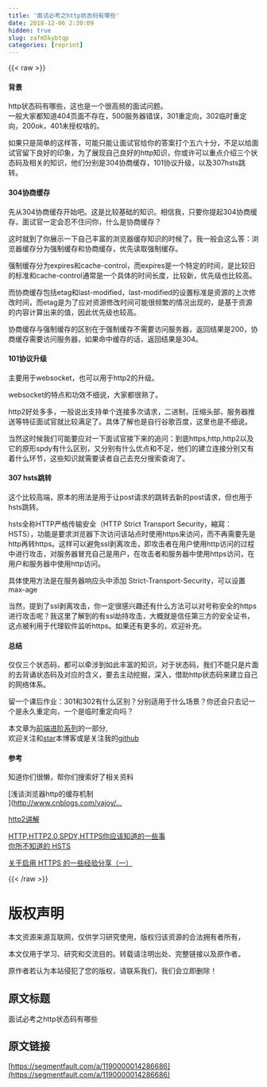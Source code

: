```yaml
---
title: '面试必考之http状态码有哪些' 
date: 2018-12-06 2:30:09
hidden: true
slug: zafm5kybtqp
categories: [reprint]
---
```


{{< raw >}}

                    
<h4>背景</h4>
<p>http状态码有哪些，这也是一个很高频的面试问题。<br>一般大家都知道404页面不存在，500服务器错误，301重定向，302临时重定向，200ok，401未授权啥的。</p>
<p>如果只是简单的这样答，可能只能让面试官给你的答案打个五六十分，不足以给面试官留下良好的印象，为了展现自己良好的http知识，你或许可以重点介绍三个状态码及相关的知识，他们分别是304协商缓存，101协议升级，以及307hsts跳转。</p>
<h4>304协商缓存</h4>
<p>先从304协商缓存开始吧。这是比较基础的知识。相信我，只要你提起304协商缓存，面试官一定会忍不住问你，什么是协商缓存？</p>
<p>这时就到了你展示一下自己丰富的浏览器缓存知识的时候了。我一般会这么答：浏览器缓存分为强制缓存和协商缓存，优先读取强制缓存。</p>
<p>强制缓存分为expires和cache-control，而expires是一个特定的时间，是比较旧的标准和cache-control通常是一个具体的时间长度，比较新，优先级也比较高。</p>
<p>而协商缓存包括etag和last-modified，last-modified的设置标准是资源的上次修改时间，而etag是为了应对资源修改时间可能很频繁的情况出现的，是基于资源的内容计算出来的值，因此优先级也较高。</p>
<p>协商缓存与强制缓存的区别在于强制缓存不需要访问服务器，返回结果是200，协商缓存需要访问服务器，如果命中缓存的话，返回结果是304。</p>
<h4>101协议升级</h4>
<p>主要用于websocket，也可以用于http2的升级。</p>
<p>websocket的特点和功效不细说，大家都很熟了。</p>
<p>http2好处多多，一般说出支持单个连接多次请求，二进制，压缩头部，服务器推送等特征面试官就比较满足了。具体了解也是自行谷歌百度，这里也是不细说。</p>
<p>当然这时候我们可能要应对一下面试官接下来的追问：到底https,http,http2以及它的原形spdy有什么区别，又分别有什么优点和不足，他们的建立连接分别又有着什么环节，这些知识就需要读者自己去充分搜索查询了。</p>
<h4>307 hsts跳转</h4>
<p>这个比较高端，原本的用法是用于让post请求的跳转去新的post请求，但也用于hsts跳转。</p>
<p>hsts全称HTTP严格传输安全（HTTP Strict Transport Security，縮寫：HSTS），功能是要求浏览器下次访问该站点时使用https来访问，而不再需要先是http再转https。这样可以避免ssl剥离攻击，即攻击者在用户使用http访问的过程中进行攻击，对服务器冒充自己是用户，在攻击者和服务器中使用https访问，在用户和服务器中使用http访问。</p>
<p>具体使用方法是在服务器响应头中添加 Strict-Transport-Security，可以设置 max-age</p>
<p>当然，提到了ssl剥离攻击，你一定很感兴趣还有什么方法可以对号称安全的https进行攻击呢？我这里了解到的有ssl劫持攻击，大概就是信任第三方的安全证书，这点被利用于代理软件监听https。如果还有更多的，欢迎补充。</p>
<h4>总结</h4>
<p>仅仅三个状态码，都可以牵涉到如此丰富的知识，对于状态码，我们不能只是片面的去背诵状态码及对应的含义，要去主动挖掘，深入，借助http状态码来建立自己的网络体系。</p>
<p>留一个课后作业：301和302有什么区别？分别适用于什么场景？你还会只去记一个是永久重定向，一个是临时重定向吗？</p>
<p>本文章为<a href="http://hpoenixf.com/%E5%89%8D%E7%AB%AF%E8%BF%9B%E9%98%B6%E7%B3%BB%E5%88%97-%E7%9B%AE%E5%BD%95.html" rel="nofollow noreferrer" target="_blank">前端进阶系列</a>的一部分,<br>欢迎关注和<a href="https://github.com/hpoenixf/hpoenixf.github.io" rel="nofollow noreferrer" target="_blank">star</a>本博客或是关注我的<a href="https://github.com/hpoenixf" rel="nofollow noreferrer" target="_blank">github</a></p>
<h4>参考</h4>
<p>知道你们很懒，帮你们搜索好了相关资料</p>
<p>[浅谈浏览器http的缓存机制<br>](<a href="http://www.cnblogs.com/vajoy/p/5341664.html)" rel="nofollow noreferrer" target="_blank">http://www.cnblogs.com/vajoy/...</a></p>
<p><a href="https://ye11ow.gitbooks.io/http2-explained/content/" rel="nofollow noreferrer" target="_blank">http2讲解</a></p>
<p><a href="http://www.alloyteam.com/2016/07/httphttp2-0spdyhttps-reading-this-is-enough/" rel="nofollow noreferrer" target="_blank">HTTP,HTTP2.0,SPDY,HTTPS你应该知道的一些事</a><br><a href="https://www.barretlee.com/blog/2015/10/22/hsts-intro/" rel="nofollow noreferrer" target="_blank">你所不知道的 HSTS</a></p>
<p><a href="https://imququ.com/post/sth-about-switch-to-https.html" rel="nofollow noreferrer" target="_blank">关于启用 HTTPS 的一些经验分享（一）</a></p>

                
{{< /raw >}}

# 版权声明
本文资源来源互联网，仅供学习研究使用，版权归该资源的合法拥有者所有，

本文仅用于学习、研究和交流目的。转载请注明出处、完整链接以及原作者。

原作者若认为本站侵犯了您的版权，请联系我们，我们会立即删除！

## 原文标题
面试必考之http状态码有哪些

## 原文链接
[https://segmentfault.com/a/1190000014286686](https://segmentfault.com/a/1190000014286686)

